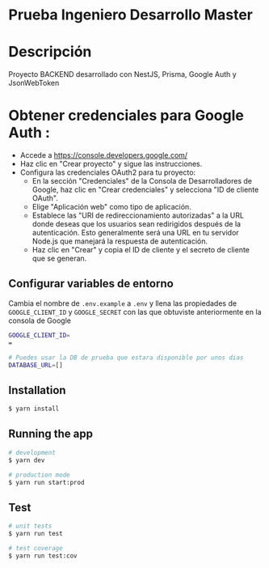 # Prueba Ingeniero Desarrollo Master

# Descripción
Proyecto BACKEND desarrollado con NestJS, Prisma, Google Auth y JsonWebToken     

# Obtener credenciales para Google Auth :
- Accede a https://console.developers.google.com/
- Haz clic en "Crear proyecto" y sigue las instrucciones.
- Configura las credenciales OAuth2 para tu proyecto:
    - En la sección "Credenciales" de la Consola de Desarrolladores de Google, haz clic en "Crear credenciales" y selecciona "ID de cliente OAuth".
    - Elige "Aplicación web" como tipo de aplicación.
    - Establece las "URI de redireccionamiento autorizadas" a la URL donde deseas que los usuarios sean redirigidos después de la autenticación. Esto generalmente será una URL en tu servidor Node.js que manejará la respuesta de autenticación.
    - Haz clic en "Crear" y copia el ID de cliente y el secreto de cliente que se generan.

## Configurar variables de entorno
Cambia el nombre de `.env.example` a `.env` y llena las propiedades de `GOOGLE_CLIENT_ID` y `GOOGLE_SECRET` con las que obtuviste anteriormente en la consola de Google

```bash
GOOGLE_CLIENT_ID=
=

# Puedes usar la DB de prueba que estara disponible por unos dias
DATABASE_URL=[]
```

## Installation

```bash
$ yarn install
```

## Running the app

```bash
# development
$ yarn dev

# production mode
$ yarn run start:prod
```

## Test

```bash
# unit tests
$ yarn run test

# test coverage
$ yarn run test:cov
```
